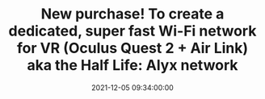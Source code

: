 ---
layout: tweet
title: "New purchase! To create a dedicated, super fast Wi-Fi network for VR (Oculus Quest 2 + Air Link) aka the Half Life: Alyx network"
date: '2021-12-05 09:34:00:00'
tweetId: 1467502594763501568
tags: [Consumer Tech, Tweets, Videogames]
---